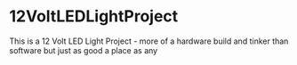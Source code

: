 # 12VoltLEDLightProject
This is a 12 Volt LED Light Project - more of a hardware build and tinker than software but just as good a place as any
